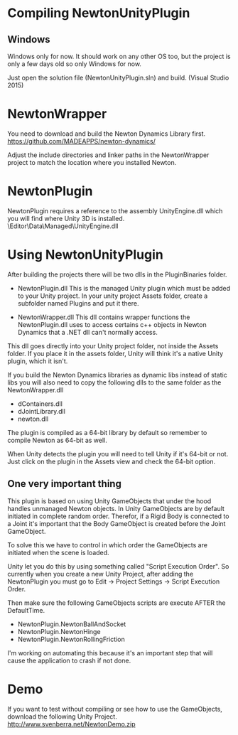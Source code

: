 
Compiling NewtonUnityPlugin
===========================

## Windows

Windows only for now.
It should work on any other OS too, but the project is only a few days old so only Windows for now. 

Just open the solution file (NewtonUnityPlugin.sln) and build. (Visual Studio 2015)

# NewtonWrapper
You need to download and build the Newton Dynamics Library first.
https://github.com/MADEAPPS/newton-dynamics/

Adjust the include directories and linker paths in the NewtonWrapper project to match the location where you installed Newton.

# NewtonPlugin
NewtonPlugin requires a reference to the assembly UnityEngine.dll which you will find where Unity 3D is installed.
<Unity Installdir>\Editor\Data\Managed\UnityEngine.dll

Using NewtonUnityPlugin
=======================

After building the projects there will be two dlls in the PluginBinaries folder.

* NewtonPlugin.dll
This is the managed Unity plugin which must be added to your Unity project.
In your unity project Assets folder, create a subfolder named Plugins and put it there.  

* NewtonWrapper.dll
This dll contains wrapper functions the NewtonPlugin.dll uses to access certains c++ objects in Newton Dynamics that
a .NET dll can't normally access.

This dll goes directly into your Unity project folder, not inside the Assets folder.
If you place it in the assets folder, Unity will think it's a native Unity plugin, which it isn't.

If you build the Newton Dynamics libraries as dynamic libs instead of static libs you will also need to copy the following dlls to the same
folder as the NewtonWrapper.dll
* dContainers.dll
* dJointLibrary.dll
* newton.dll

The plugin is compiled as a 64-bit library by default so remember to compile Newton as 64-bit as well.

When Unity detects the plugin you will need to tell Unity if it's 64-bit or not.
Just click on the plugin in the Assets view and check the 64-bit option.

## One very important thing
This plugin is based on using Unity GameObjects that under the hood handles unmanaged Newton objects.
In Unity GameObjects are by default initiated in complete random order.
Therefor, if a Rigid Body is connected to a Joint it's important that the Body GameObject is created before the Joint GameObject.

To solve this we have to control in which order the GameObjects are initiated when the scene is loaded.
 
Unity let you do this by using something called "Script Execution Order".
So currently when you create a new Unity Project, after adding the NewtonPlugin you must go to Edit -> Project Settings -> Script Execution Order.

Then make sure the following GameObjects scripts are execute AFTER the DefaultTime.
* NewtonPlugin.NewtonBallAndSocket
* NewtonPlugin.NewtonHinge
* NewtonPlugin.NewtonRollingFriction

I'm working on automating this because it's an important step that will cause the application to crash if not done.

Demo
====

If you want to test without compiling or see how to use the GameObjects, download the following Unity Project.
http://www.svenberra.net/NewtonDemo.zip





